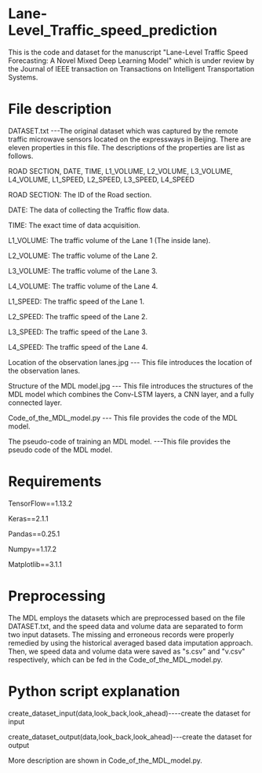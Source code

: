 # Lane-Level_Traffic_speed_prediction

This is the code and dataset for the manuscript "Lane-Level Traffic Speed Forecasting: A Novel Mixed Deep Learning Model" which is under review by the Journal of IEEE transaction on Transactions on Intelligent Transportation Systems.

# File description
DATASET.txt ---The original dataset which was captured by the remote traffic microwave sensors located on the expressways in Beijing. There are eleven properties in this file. The descriptions of the properties are list as follows.

ROAD SECTION, DATE, TIME, L1_VOLUME, L2_VOLUME, L3_VOLUME, L4_VOLUME, L1_SPEED, L2_SPEED, L3_SPEED, L4_SPEED

ROAD SECTION: The ID of the Road section.

DATE: The data of collecting the Traffic flow data.

TIME: The exact time of data acquisition.

L1_VOLUME: The traffic volume of the Lane 1 (The inside lane).

L2_VOLUME: The traffic volume of the Lane 2.

L3_VOLUME: The traffic volume of the Lane 3.

L4_VOLUME: The traffic volume of the Lane 4.

L1_SPEED: The traffic speed of the Lane 1.

L2_SPEED: The traffic speed of the Lane 2.

L3_SPEED: The traffic speed of the Lane 3.

L4_SPEED: The traffic speed of the Lane 4.

Location of the observation lanes.jpg --- This file introduces the location of the observation lanes.

Structure of the MDL model.jpg --- This file introduces the structures of the MDL model which combines the Conv-LSTM layers, a CNN layer, and a fully connected layer.

Code_of_the_MDL_model.py --- This file provides the code of the MDL model.

The pseudo-code of training an MDL model. ---This file provides the pseudo code of the MDL model. 

# Requirements

TensorFlow==1.13.2

Keras==2.1.1

Pandas==0.25.1

Numpy==1.17.2

Matplotlib==3.1.1


# Preprocessing

The MDL employs the datasets which are preprocessed based on the file DATASET.txt, and the speed data and volume data are separated to form two input datasets. The missing and erroneous records were properly remedied by using the historical averaged based data imputation approach. Then, we speed data and volume data were saved as "s.csv" and "v.csv" respectively, which can be fed in the Code_of_the_MDL_model.py.

# Python script explanation

create_dataset_input(data,look_back,look_ahead)----create the dataset for input

create_dataset_output(data,look_back,look_ahead)---create the dataset for output

More description are shown in Code_of_the_MDL_model.py.
